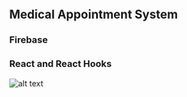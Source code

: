 ## Medical Appointment System

### Firebase
### React and React Hooks

![alt text](https://github.com/thomasbeckford/cesi/blob/master/public/cesi.png?raw=true)
